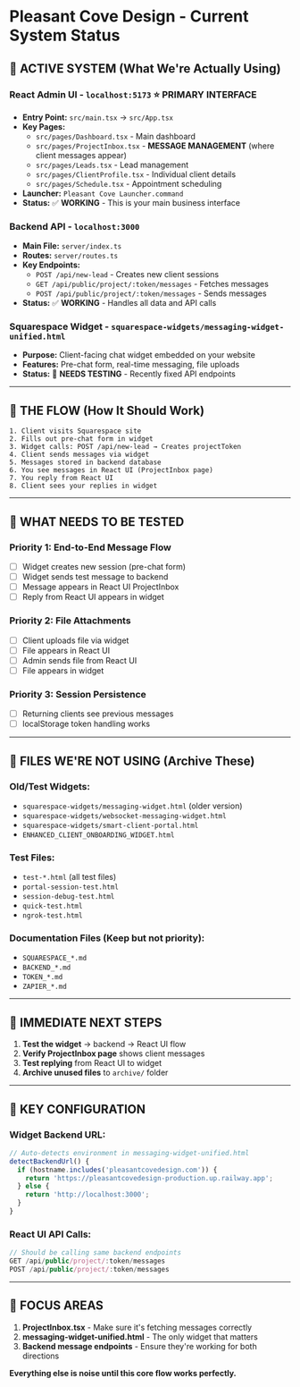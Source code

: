 # Pleasant Cove Design - Current System Status

## 🎯 **ACTIVE SYSTEM (What We're Actually Using)**

### **React Admin UI** - `localhost:5173` ⭐ **PRIMARY INTERFACE**
- **Entry Point:** `src/main.tsx` → `src/App.tsx`
- **Key Pages:**
  - `src/pages/Dashboard.tsx` - Main dashboard
  - `src/pages/ProjectInbox.tsx` - **MESSAGE MANAGEMENT** (where client messages appear)
  - `src/pages/Leads.tsx` - Lead management
  - `src/pages/ClientProfile.tsx` - Individual client details
  - `src/pages/Schedule.tsx` - Appointment scheduling
- **Launcher:** `Pleasant Cove Launcher.command`
- **Status:** ✅ **WORKING** - This is your main business interface

### **Backend API** - `localhost:3000`
- **Main File:** `server/index.ts`
- **Routes:** `server/routes.ts`
- **Key Endpoints:**
  - `POST /api/new-lead` - Creates new client sessions
  - `GET /api/public/project/:token/messages` - Fetches messages
  - `POST /api/public/project/:token/messages` - Sends messages
- **Status:** ✅ **WORKING** - Handles all data and API calls

### **Squarespace Widget** - `squarespace-widgets/messaging-widget-unified.html`
- **Purpose:** Client-facing chat widget embedded on your website
- **Features:** Pre-chat form, real-time messaging, file uploads
- **Status:** 🔧 **NEEDS TESTING** - Recently fixed API endpoints

---

## 🔄 **THE FLOW (How It Should Work)**

```
1. Client visits Squarespace site
2. Fills out pre-chat form in widget
3. Widget calls: POST /api/new-lead → Creates projectToken
4. Client sends messages via widget
5. Messages stored in backend database
6. You see messages in React UI (ProjectInbox page)
7. You reply from React UI
8. Client sees your replies in widget
```

---

## 🧪 **WHAT NEEDS TO BE TESTED**

### **Priority 1: End-to-End Message Flow**
- [ ] Widget creates new session (pre-chat form)
- [ ] Widget sends test message to backend
- [ ] Message appears in React UI ProjectInbox
- [ ] Reply from React UI appears in widget

### **Priority 2: File Attachments**
- [ ] Client uploads file via widget
- [ ] File appears in React UI
- [ ] Admin sends file from React UI
- [ ] File appears in widget

### **Priority 3: Session Persistence**
- [ ] Returning clients see previous messages
- [ ] localStorage token handling works

---

## 📁 **FILES WE'RE NOT USING (Archive These)**

### **Old/Test Widgets:**
- `squarespace-widgets/messaging-widget.html` (older version)
- `squarespace-widgets/websocket-messaging-widget.html`
- `squarespace-widgets/smart-client-portal.html`
- `ENHANCED_CLIENT_ONBOARDING_WIDGET.html`

### **Test Files:**
- `test-*.html` (all test files)
- `portal-session-test.html`
- `session-debug-test.html`
- `quick-test.html`
- `ngrok-test.html`

### **Documentation Files (Keep but not priority):**
- `SQUARESPACE_*.md`
- `BACKEND_*.md`
- `TOKEN_*.md`
- `ZAPIER_*.md`

---

## 🎯 **IMMEDIATE NEXT STEPS**

1. **Test the widget** → backend → React UI flow
2. **Verify ProjectInbox page** shows client messages
3. **Test replying** from React UI to widget
4. **Archive unused files** to `archive/` folder

---

## 🔧 **KEY CONFIGURATION**

### **Widget Backend URL:**
```javascript
// Auto-detects environment in messaging-widget-unified.html
detectBackendUrl() {
  if (hostname.includes('pleasantcovedesign.com')) {
    return 'https://pleasantcovedesign-production.up.railway.app';
  } else {
    return 'http://localhost:3000';
  }
}
```

### **React UI API Calls:**
```typescript
// Should be calling same backend endpoints
GET /api/public/project/:token/messages
POST /api/public/project/:token/messages
```

---

## 🚨 **FOCUS AREAS**

1. **ProjectInbox.tsx** - Make sure it's fetching messages correctly
2. **messaging-widget-unified.html** - The only widget that matters
3. **Backend message endpoints** - Ensure they're working for both directions

**Everything else is noise until this core flow works perfectly.** 